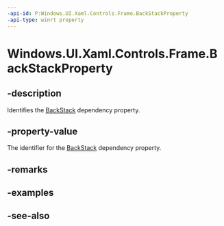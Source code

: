 ```yaml
---
-api-id: P:Windows.UI.Xaml.Controls.Frame.BackStackProperty
-api-type: winrt property
---
```


<!-- Property syntax
public Windows.UI.Xaml.DependencyProperty BackStackProperty { get; }
-->

# Windows.UI.Xaml.Controls.Frame.BackStackProperty

## -description
Identifies the [BackStack](frame_backstack.md) dependency property.



## -property-value
The identifier for the [BackStack](frame_backstack.md) dependency property.

## -remarks

## -examples

## -see-also
